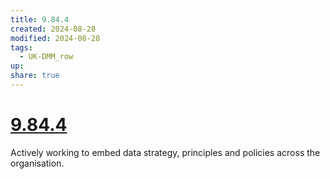 ```yaml
---
title: 9.84.4
created: 2024-08-28
modified: 2024-08-28
tags:
  - UK-DMM_row
up: 
share: true
---
```

# [9.84.4](9.84.4.md)

Actively working to embed data strategy, principles and policies across the organisation.
